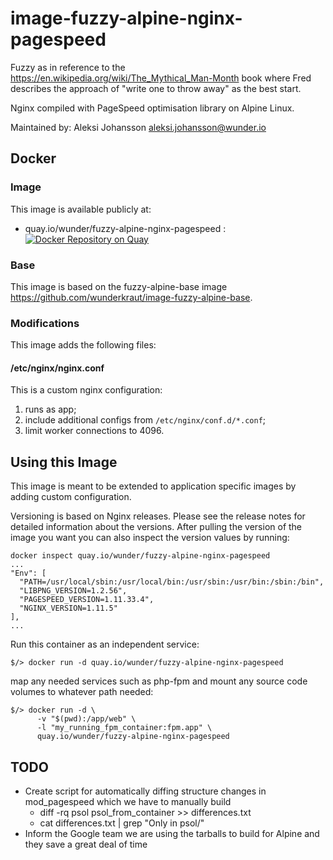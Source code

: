 # image-fuzzy-alpine-nginx-pagespeed

Fuzzy as in reference to the https://en.wikipedia.org/wiki/The_Mythical_Man-Month book where Fred describes the approach of "write one to throw away" as the best start.

Nginx compiled with PageSpeed optimisation library on Alpine Linux.

Maintained by: Aleksi Johansson <aleksi.johansson@wunder.io>

## Docker

### Image

This image is available publicly at:

- quay.io/wunder/fuzzy-alpine-nginx-pagespeed : [![Docker Repository on Quay](https://quay.io/repository/wunder/fuzzy-alpine-nginx-pagespeed/status "Docker Repository on Quay")](https://quay.io/repository/wunder/fuzzy-alpine-nginx-pagespeed)

### Base

This image is based on the fuzzy-alpine-base image https://github.com/wunderkraut/image-fuzzy-alpine-base.

### Modifications

This image adds the following files:

#### /etc/nginx/nginx.conf

This is a custom nginx configuration:

1. runs as app;
2. include additional configs from `/etc/nginx/conf.d/*.conf`;
3. limit worker connections to 4096.

## Using this Image

This image is meant to be extended to application specific images by adding custom configuration.

Versioning is based on Nginx releases. Please see the release notes for detailed information about the versions. After pulling the version of the image you want you can also inspect the version values by running:
```
docker inspect quay.io/wunder/fuzzy-alpine-nginx-pagespeed
...
"Env": [
  "PATH=/usr/local/sbin:/usr/local/bin:/usr/sbin:/usr/bin:/sbin:/bin",
  "LIBPNG_VERSION=1.2.56",
  "PAGESPEED_VERSION=1.11.33.4",
  "NGINX_VERSION=1.11.5"
],
...
```

Run this container as an independent service:

```
$/> docker run -d quay.io/wunder/fuzzy-alpine-nginx-pagespeed
```

map any needed services such as php-fpm and mount any source code volumes to whatever path needed:

```
$/> docker run -d \
      -v "$(pwd):/app/web" \
      -l "my_running_fpm_container:fpm.app" \
      quay.io/wunder/fuzzy-alpine-nginx-pagespeed
```

## TODO

- Create script for automatically diffing structure changes in mod_pagespeed which we have to manually build
  - diff -rq psol psol_from_container >> differences.txt
  - cat differences.txt | grep "Only in psol/"
- Inform the Google team we are using the tarballs to build for Alpine and they save a great deal of time
